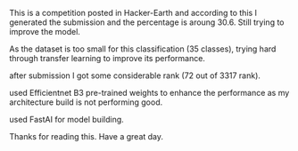This is a competition posted in Hacker-Earth and according to this I generated the submission and the percentage is aroung 30.6. Still trying to improve the model.

As the dataset is too small for this classification (35 classes), trying hard through transfer learning to improve its performance. 

after submission I got some considerable rank (72 out of 3317 rank).

used Efficientnet B3 pre-trained weights to enhance the performance as my architecture build is not performing good.

used FastAI for model building.

Thanks for reading this. Have a great day.
